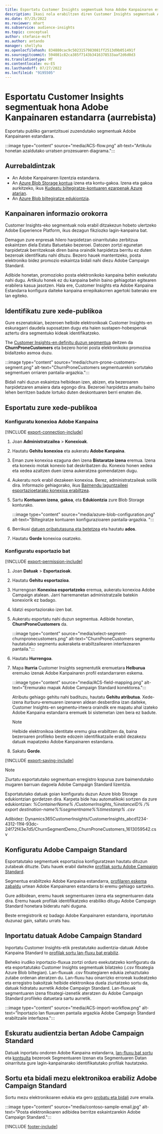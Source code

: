 ```yaml
---
title: Esportatu Customer Insights segmentuak hona Adobe Kanpainaren estandarra (aurrebista)
description: Ikasi nola erabiltzen diren Customer Insights segmentuak Adobe Kanpainaren estandarra.
ms.date: 07/25/2022
ms.reviewer: mhart
ms.subservice: audience-insights
ms.topic: conceptual
author: stefanie-msft
ms.author: antando
manager: shellyha
ms.openlocfilehash: 834880cac9c5023157983081ff2513d9b051491f
ms.sourcegitcommit: 594081c82ca385f7143b3416378533aaf2d6d0d3
ms.translationtype: MT
ms.contentlocale: eu-ES
ms.lasthandoff: 07/27/2022
ms.locfileid: "9195505"
---
```

# <a name="export-customer-insights-segments-to-adobe-campaign-standard-preview"></a>Esportatu Customer Insights segmentuak hona Adobe Kanpainaren estandarra (aurrebista)

Esportatu publiko garrantzitsuei zuzendutako segmentuak Adobe Kanpainaren estandarra.

:::image type="content" source="media/ACS-flow.png" alt-text="Artikulu honetan azaldutako urratsen prozesuaren diagrama.":::

## <a name="prerequisites"></a>Aurrebaldintzak

- An Adobe Kanpainaren lizentzia estandarra.
- An [Azure Blob Storage kontua](/azure/storage/blobs/create-data-lake-storage-account) izena eta kontu-gakoa. Izena eta gakoa aurkitzeko, ikus [Kudeatu biltegiratze-kontuaren ezarpenak Azure atarian](/azure/storage/common/storage-account-manage).
- An [Azure Blob biltegiratze edukiontzia](/azure/storage/blobs/storage-quickstart-blobs-portal#create-a-container).

## <a name="campaign-overview"></a>Kanpainaren informazio orokorra

Customer Insights-eko segmentuak nola erabil ditzakezun hobeto ulertzeko Adobe Experience Platform, ikus dezagun fikziozko lagin-kanpaina bat.

Demagun zure enpresak hilero harpidetzan oinarritutako zerbitzua eskaintzen diela Estatu Batuetako bezeroei. Datozen zortzi egunetan harpidetzak berritzekoak diren baina oraindik harpidetza berritu ez duten bezeroak identifikatu nahi dituzu. Bezero hauek mantentzeko, posta elektroniko bidez promozio eskaintza bidali nahi diezu Adobe Campaign Standard.

Adibide honetan, promozioko posta elektronikoko kanpaina behin exekutatu nahi dugu. Artikulu honek ez du kanpaina behin baino gehiagotan egitearen erabilera kasua jasotzen. Hala ere, Customer Insights eta Adobe Kanpaina Estandarra konfigura daiteke kanpaina errepikakorren agertoki baterako ere lan egiteko.

## <a name="identify-your-target-audience"></a>Identifikatu zure xede-publikoa

Gure eszenatokian, bezeroen helbide elektronikoak Customer Insights-en eskuragarri daudela suposatzen dugu eta haien sustapen-hobespenak aztertu dira segmentuko kideak identifikatzeko.

The [Customer Insights-en definitu duzun segmentua](segments.md) deitzen da **ChurnProneCustomers** eta bezero horiei posta elektronikoko promozioa bidaltzeko asmoa duzu.

:::image type="content" source="media/churn-prone-customers-segment.png" alt-text="ChurnProneCustomers segmentuarekin sortutako segmentuen orriaren pantaila-argazkia.":::

Bidali nahi duzun eskaintza helbidean izen, abizen, eta bezeroaren harpidetzaren amaiera data egongo dira. Bezeroei harpidetza amaitu baino lehen berritzen badute lortuko duten deskontuaren berri ematen die.

## <a name="export-your-target-audience"></a>Esportatu zure xede-publikoa

### <a name="set-up-connection-to-adobe-campaign"></a>Konfiguratu konexioa Adobe Kanpaina

[!INCLUDE [export-connection-include](includes/export-connection-admn.md)]

1. Joan **Administratzailea** > **Konexioak**.

1. Hautatu **Gehitu konexioa** eta aukeratu **Adobe Kanpaina**.

1. Eman zure konexioa ezaguna den izena **Bistaratze izena** eremua. Izena eta konexio motak konexio bat deskribatzen du. Konexio honen xedea eta xedea azaltzen duen izena aukeratzea gomendatzen dugu.

1. Aukeratu nork erabil dezakeen konexioa. Berez, administratzaileak soilik dira. Informazio gehiagorako, ikus [Baimendu laguntzaileei esportazioetarako konexioa erabiltzea](connections.md#allow-contributors-to-use-a-connection-for-exports).

1. Sartu **Kontuaren izena**, **gakoa**, eta **Edukiontzia** zure Blob Storage konturako.  

   :::image type="content" source="media/azure-blob-configuration.png" alt-text="Biltegiratze kontuaren konfigurazioaren pantaila-argazkia. ":::

1. Berrikusi [datuen pribatutasuna eta betetzea](connections.md#data-privacy-and-compliance) eta hautatu **ados**.

1. Hautatu **Gorde** konexioa osatzeko.

### <a name="configure-an-export"></a>Konfiguratu esportazio bat

[!INCLUDE [export-permission-include](includes/export-permission.md)]

1. Joan **Datuak** > **Esportazioak**.

1. Hautatu **Gehitu esportazioa**.

1. Hurrengoan **Konexioa esportatzeko** eremua, aukeratu konexioa Adobe Campaign atalean. Jarri harremanetan administratzaile batekin konexiorik ez badago.

1. Idatzi esportaziorako izen bat.

1. Aukeratu esportatu nahi duzun segmentua. Adibide honetan, **ChurnProneCustomers** da.

   :::image type="content" source="media/select-segment-churnpronecustomers.png" alt-text="ChurnProneCustomers segmentu hautatutako segmentu aukeraketa erabiltzailearen interfazearen pantaila.":::

1. Hautatu **Hurrengoa**.

1. Mapa **Iturria** Customer Insights segmentutik eremuetara **Helburua** eremuko izenak Adobe Kanpainaren profil estandarraren eskema.

   :::image type="content" source="media/ACS-field-mapping.png" alt-text="Eremurako mapak Adobe Campaign Standard konektorea.":::

   Atributu gehiago gehitu nahi badituzu, hautatu **Gehitu atributua**. Xede-izena iturburu-eremuaren izenaren aldean desberdina izan daiteke, Customer Insights-en segmentu-irteera oraindik ere mapatu ahal izateko Adobe Kanpaina estandarra eremuek bi sistemetan izen bera ez badute.

   > [!NOTE]
   > Helbide elektronikoa identitate eremu gisa erabiltzen da, baina bezeroaren profileko beste edozein identifikatzaile erabil dezakezu datuak mapatzeko Adobe Kanpainaren estandarra.

1. Sakatu **Gorde**.

[!INCLUDE [export-saving-include](includes/export-saving.md)]

> [!NOTE]
> Ziurtatu esportatutako segmentuan erregistro kopurua zure baimendutako mugaren barruan dagoela Adobe Campaign Standard lizentzia.

Esportatutako datuak goian konfiguratu duzun Azure blob Storage edukiontzian gordetzen dira. Karpeta bide hau automatikoki sortzen da zure edukiontzian: *%ContainerName% /CustomerInsights_%instanceID% /% export destination-name%_%segmentname%_%timestamp% .csv*

Adibidez: Dynamics365CustomerInsights/CustomerInsights_abcd1234-4312-11f4-93dc-24f72f43e7d5/ChurnSegmentDemo_ChurnProneCustomers_1613059542.csv

## <a name="configure-adobe-campaign-standard"></a>Konfiguratu Adobe Campaign Standard

Esportatutako segmentuek esportazioa konfiguratzean hautatu dituzun zutabeak dituzte. Datu hauek erabil daitezke [profilak sortu Adobe Campaign Standard](https://experienceleague.adobe.com/docs/campaign-standard/using/profiles-and-audiences/managing-profiles/about-profiles.html#managing-profiles).

Segmentua erabiltzeko Adobe Kanpaina estandarra, [profilaren eskema zabaldu](https://experienceleague.adobe.com/docs/campaign-standard/using/developing/use-cases--extending-resources/extending-the-profile-resource-with-a-new-field.html#developing) urtean Adobe Kanpainaren estandarra bi eremu gehiago sartzeko.

Gure adibidean, eremu hauek segmentuaren izena eta segmentuaren data dira. Eremu hauek profilak identifikatzeko erabiliko ditugu Adobe Campaign Standard honetara bideratu nahi duguna.

Beste erregistrorik ez badago Adobe Kanpainaren estandarra, inportatuko duzunaz gain, saltatu urrats hau.

## <a name="import-data-into-adobe-campaign-standard"></a>Inportatu datuak Adobe Campaign Standard

Inportatu Customer Insights-etik prestatutako audientzia-datuak Adobe Kanpaina Standard to [profilak sortu lan-fluxu bat erabiliz](https://experienceleague.adobe.com/docs/campaign-standard/using/profiles-and-audiences/managing-profiles/creating-profiles.html#profiles-and-audiences).

Beheko irudiko inportazio-fluxua zortzi orduro exekutatzeko konfiguratu da eta esportatutako Customer Insights segmentuak bilatzeko (.csv fitxategia Azure Blob biltegian). Lan-fluxuak .csv fitxategiaren edukia zehaztutako zutabe ordenan ateratzen du. Lan-fluxu hau oinarrizko erroreak kudeatzeko eta erregistro bakoitzak helbide elektronikoa duela ziurtatzeko sortu da, datuak hidratatu aurretik Adobe Campaign Standard. Lan-fluxuak segmentuaren izena fitxategi-izenetik ateratzen du Adobe Campaign Standard profileko datuetara sartu aurretik.

:::image type="content" source="media/ACS-import-workflow.png" alt-text="Inportazio lan fluxuaren pantaila argazkia Adobe Campaign Standard erabiltzaile interfazea.":::

## <a name="retrieve-the-audience-in-adobe-campaign-standard"></a>Eskuratu audientzia bertan Adobe Campaign Standard

Datuak inportatu ondoren Adobe Kanpaina estandarra, [lan-fluxu bat sortu](https://experienceleague.adobe.com/docs/campaign-standard/using/managing-processes-and-data/workflow-general-operation/building-a-workflow.html#managing-processes-and-data) eta [kontsulta](https://experienceleague.adobe.com/docs/campaign-standard/using/managing-processes-and-data/targeting-activities/query.html#managing-processes-and-data) bezeroek Segmentuaren Izenan eta Segmentuaren Datan oinarrituta gure lagin-kanpainarako identifikatutako profilak hautatzeko.

## <a name="create-and-send-the-email-using-adobe-campaign-standard"></a>Sortu eta bidali mezu elektronikoa erabiliz Adobe Campaign Standard

Sortu mezu elektronikoaren edukia eta gero [probatu eta bidali](https://experienceleague.adobe.com/docs/campaign-standard/using/testing-and-sending/get-started-sending-messages.html#preparing-and-testing-messages) zure emaila.

:::image type="content" source="media/contoso-sample-email.jpg" alt-text="Posta elektronikoaren adibidea berritze eskaintzarekin Adobe Campaign Standard.":::

[!INCLUDE [footer-include](includes/footer-banner.md)]
